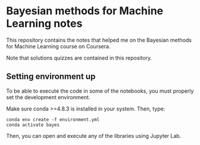 # Bayesian methods for Machine Learning notes

This repository contains the notes that helped me on the Bayesian
methods for Machine Learning course on Coursera.

Note that solutions quizzes are contained in this repository.

## Setting environment up

To be able to execute the code in some of the notebooks, you must properly set
the development environment.

Make sure conda >=4.8.3 is installed in your system. Then, type:

```shell script
conda env create -f environment.yml
conda activate bayes
```

Then, you can open and execute any of the libraries using Jupyter Lab.

